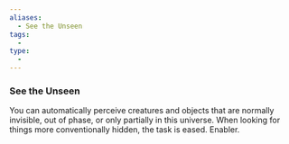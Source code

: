 ```yaml
---
aliases:
  - See the Unseen
tags:
  - 
type:
  - 
---
```

### See the Unseen

You can automatically perceive creatures and objects that are normally invisible, out of phase, or only partially in this universe. When looking for things more conventionally hidden, the task is eased. Enabler.
